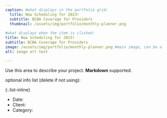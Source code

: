 ```yaml
---
caption: #what displays in the portfolio grid:
  title: Now Scheduling for 2023!
  subtitle: BCBA Coverage for Providers
  thumbnail: /assets/img/portfolio/monthly-planner.png
  
#what displays when the item is clicked:
title: Now Scheduling for 2023!
subtitle: BCBA Coverage for Providers
image: /assets/img/portfolio/monthly-planner.png #main image, can be a link or a file in assets/img/portfolio
alt: image alt text

---
```

Use this area to describe your project. **Markdown** supported.

optional info list (delete if not using):

{:.list-inline} 
- Date: 
- Client: 
- Category: 

